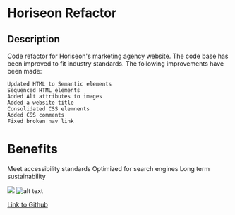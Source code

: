 # Horiseon Refactor

 
## Description 

Code refactor for Horiseon's marketing agency website. The code base has been improved to fit industry standards.
The following improvements have been made:

```
Updated HTML to Semantic elements
Sequenced HTML elements
Added Alt attributes to images
Added a website title
Consolidated CSS elemnents 
Added CSS comments 
Fixed broken nav link
```

# Benefits 

Meet accessibility standards
Optimized for search engines
Long term sustainability



![](/images/ReadMeImg.png)
![alt text](https://github.com/Brando2147/01-code-refactor/tree/main/assets/images/ReadMeImg.png)

[Link to Github](https://github.com/Brando2147/01-code-refactor)








